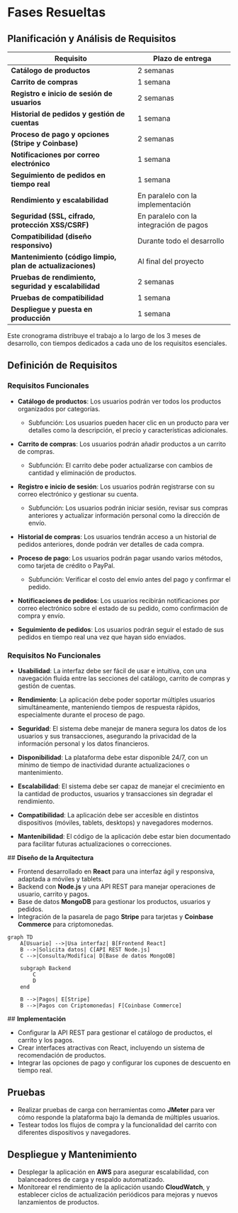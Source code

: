 # Fases Resueltas

## Planificación y Análisis de Requisitos

| **Requisito**                                        | **Plazo de entrega**    |
|------------------------------------------------------|-------------------------|
| **Catálogo de productos**                            | 2 semanas               |
| **Carrito de compras**                               | 1 semana                |
| **Registro e inicio de sesión de usuarios**          | 2 semanas               |
| **Historial de pedidos y gestión de cuentas**        | 1 semana                |
| **Proceso de pago y opciones (Stripe y Coinbase)**   | 2 semanas               |
| **Notificaciones por correo electrónico**            | 1 semana                |
| **Seguimiento de pedidos en tiempo real**            | 1 semana                |
| **Rendimiento y escalabilidad**                      | En paralelo con la implementación |
| **Seguridad (SSL, cifrado, protección XSS/CSRF)**    | En paralelo con la integración de pagos |
| **Compatibilidad (diseño responsivo)**               | Durante todo el desarrollo |
| **Mantenimiento (código limpio, plan de actualizaciones)** | Al final del proyecto   |
| **Pruebas de rendimiento, seguridad y escalabilidad** | 2 semanas               |
| **Pruebas de compatibilidad**                        | 1 semana                |
| **Despliegue y puesta en producción**                | 1 semana                |

Este cronograma distribuye el trabajo a lo largo de los 3 meses de desarrollo, con tiempos dedicados a cada uno de los requisitos esenciales.

## **Definición de Requisitos**
### Requisitos Funcionales

- **Catálogo de productos**: Los usuarios podrán ver todos los productos organizados por categorías.
	- Subfunción: Los usuarios pueden hacer clic en un producto para ver detalles como la descripción, el precio y características adicionales.

- **Carrito de compras**: Los usuarios podrán añadir productos a un carrito de compras.
	- Subfunción: El carrito debe poder actualizarse con cambios de cantidad y eliminación de productos.

- **Registro e inicio de sesión**: Los usuarios podrán registrarse con su correo electrónico y gestionar su cuenta.
	- Subfunción: Los usuarios podrán iniciar sesión, revisar sus compras anteriores y actualizar información personal como la dirección de envío.

- **Historial de compras**: Los usuarios tendrán acceso a un historial de pedidos anteriores, donde podrán ver detalles de cada compra.

- **Proceso de pago**: Los usuarios podrán pagar usando varios métodos, como tarjeta de crédito o PayPal.
   	- Subfunción: Verificar el costo del envío antes del pago y confirmar el pedido.

- **Notificaciones de pedidos**: Los usuarios recibirán notificaciones por correo electrónico sobre el estado de su pedido, como confirmación de compra y envío.
   
- **Seguimiento de pedidos**: Los usuarios podrán seguir el estado de sus pedidos en tiempo real una vez que hayan sido enviados.

### Requisitos No Funcionales

- **Usabilidad**: La interfaz debe ser fácil de usar e intuitiva, con una navegación fluida entre las secciones del catálogo, carrito de compras y gestión de cuentas.

- **Rendimiento**: La aplicación debe poder soportar múltiples usuarios simultáneamente, manteniendo tiempos de respuesta rápidos, especialmente durante el proceso de pago.

- **Seguridad**: El sistema debe manejar de manera segura los datos de los usuarios y sus transacciones, asegurando la privacidad de la información personal y los datos financieros.

- **Disponibilidad**: La plataforma debe estar disponible 24/7, con un mínimo de tiempo de inactividad durante actualizaciones o mantenimiento.

- **Escalabilidad**: El sistema debe ser capaz de manejar el crecimiento en la cantidad de productos, usuarios y transacciones sin degradar el rendimiento.

- **Compatibilidad**: La aplicación debe ser accesible en distintos dispositivos (móviles, tablets, desktops) y navegadores modernos.

- **Mantenibilidad**: El código de la aplicación debe estar bien documentado para facilitar futuras actualizaciones o correcciones.



## **Diseño de la Arquitectura**

  - Frontend desarrollado en **React** para una interfaz ágil y responsiva, adaptada a móviles y tablets.
  - Backend con **Node.js** y una API REST para manejar operaciones de usuario, carrito y pagos.
  - Base de datos **MongoDB** para gestionar los productos, usuarios y pedidos.
  - Integración de la pasarela de pago **Stripe** para tarjetas y **Coinbase Commerce** para criptomonedas.

```mermaid
graph TD
    A[Usuario] -->|Usa interfaz| B[Frontend React]
    B -->|Solicita datos| C[API REST Node.js]
    C -->|Consulta/Modifica| D[Base de datos MongoDB]
    
    subgraph Backend
        C
        D
    end
    
    B -->|Pagos| E[Stripe]
    B -->|Pagos con Criptomonedas| F[Coinbase Commerce]
```



## **Implementación**

  - Configurar la API REST para gestionar el catálogo de productos, el carrito y los pagos.
  - Crear interfaces atractivas con React, incluyendo un sistema de recomendación de productos.
  - Integrar las opciones de pago y configurar los cupones de descuento en tiempo real.

## **Pruebas**

  - Realizar pruebas de carga con herramientas como **JMeter** para ver cómo responde la plataforma bajo la demanda de múltiples usuarios.
  - Testear todos los flujos de compra y la funcionalidad del carrito con diferentes dispositivos y navegadores.

## **Despliegue y Mantenimiento**

  - Desplegar la aplicación en **AWS** para asegurar escalabilidad, con balanceadores de carga y respaldo automatizado.
  - Monitorear el rendimiento de la aplicación usando **CloudWatch**, y establecer ciclos de actualización periódicos para mejoras y nuevos lanzamientos de productos.
